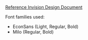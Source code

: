 [Reference Invision Design Document](https://economist.invisionapp.com/d/main/#/console/17224453/357038723/preview)
<p> Font families used:</p>
<ul>
	<li> EconSans (Light, Regular, Bold)</li>
	<li> Milo (Regular, Bold)</li>
</ul>

